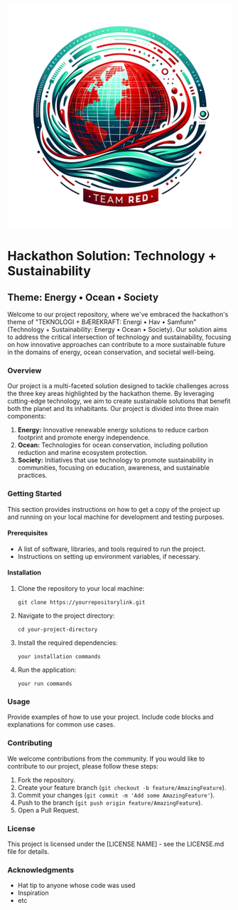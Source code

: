 

![](src/img/logo.png)


# Hackathon Solution: Technology + Sustainability

## Theme: Energy • Ocean • Society

Welcome to our project repository, where we've embraced the hackathon's theme of "TEKNOLOGI + BÆREKRAFT: Energi • Hav • Samfunn" (Technology + Sustainability: Energy • Ocean • Society). Our solution aims to address the critical intersection of technology and sustainability, focusing on how innovative approaches can contribute to a more sustainable future in the domains of energy, ocean conservation, and societal well-being.

### Overview

Our project is a multi-faceted solution designed to tackle challenges across the three key areas highlighted by the hackathon theme. By leveraging cutting-edge technology, we aim to create sustainable solutions that benefit both the planet and its inhabitants. Our project is divided into three main components:

1. **Energy:** Innovative renewable energy solutions to reduce carbon footprint and promote energy independence.
2. **Ocean:** Technologies for ocean conservation, including pollution reduction and marine ecosystem protection.
3. **Society:** Initiatives that use technology to promote sustainability in communities, focusing on education, awareness, and sustainable practices.

### Getting Started

This section provides instructions on how to get a copy of the project up and running on your local machine for development and testing purposes.

#### Prerequisites

- A list of software, libraries, and tools required to run the project.
- Instructions on setting up environment variables, if necessary.

#### Installation

1. Clone the repository to your local machine:
    ```
    git clone https://yourrepositorylink.git
    ```
2. Navigate to the project directory:
    ```
    cd your-project-directory
    ```
3. Install the required dependencies:
    ```
    your installation commands
    ```
4. Run the application:
    ```
    your run commands
    ```

### Usage

Provide examples of how to use your project. Include code blocks and explanations for common use cases.

### Contributing

We welcome contributions from the community. If you would like to contribute to our project, please follow these steps:

1. Fork the repository.
2. Create your feature branch (`git checkout -b feature/AmazingFeature`).
3. Commit your changes (`git commit -m 'Add some AmazingFeature'`).
4. Push to the branch (`git push origin feature/AmazingFeature`).
5. Open a Pull Request.

### License

This project is licensed under the [LICENSE NAME] - see the LICENSE.md file for details.

### Acknowledgments

- Hat tip to anyone whose code was used
- Inspiration
- etc


